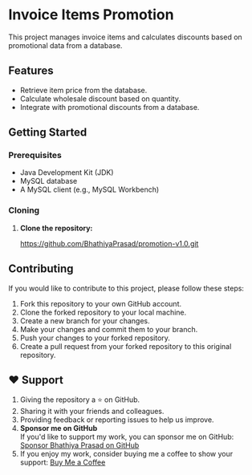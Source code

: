 # Invoice Items Promotion

This project manages invoice items and calculates discounts based on promotional data from a database.

## Features

- Retrieve item price from the database.
- Calculate wholesale discount based on quantity.
- Integrate with promotional discounts from a database.

## Getting Started

### Prerequisites

- Java Development Kit (JDK)
- MySQL database
- A MySQL client (e.g., MySQL Workbench)

### Cloning

1. **Clone the repository:**

 
   https://github.com/BhathiyaPrasad/promotion-v1.0.git
 
                           
## Contributing

If you would like to contribute to this project, please follow these steps:

1. Fork this repository to your own GitHub account.
2. Clone the forked repository to your local machine.
3. Create a new branch for your changes.
4. Make your changes and commit them to your branch.
5. Push your changes to your forked repository.
6. Create a pull request from your forked repository to this original repository.

## ❤️ Support

1. Giving the repository a ⭐ on GitHub.
2. Sharing it with your friends and colleagues.
3. Providing feedback or reporting issues to help us improve.
4. **Sponsor me on GitHub**  
   If you'd like to support my work, you can sponsor me on GitHub:  
   [Sponsor Bhathiya Prasad on GitHub](https://github.com/sponsors/BhathiyaPrasad)
5. If you enjoy my work, consider buying me a coffee to show your support:
   [Buy Me a Coffee](https://buymeacoffee.com/bhathiyaprasad)

